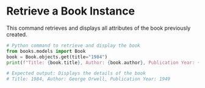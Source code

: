 # Retrieve a Book Instance

This command retrieves and displays all attributes of the book previously created.

```python
# Python command to retrieve and display the book
from books.models import Book
book = Book.objects.get(title="1984")
print(f"Title: {book.title}, Author: {book.author}, Publication Year: {book.publication_year}")

# Expected output: Displays the details of the book
# Title: 1984, Author: George Orwell, Publication Year: 1949